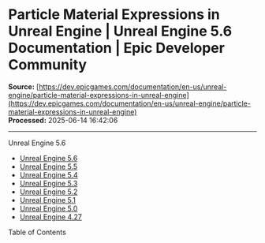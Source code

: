 # Particle Material Expressions in Unreal Engine | Unreal Engine 5.6 Documentation | Epic Developer Community

**Source:** [https://dev.epicgames.com/documentation/en-us/unreal-engine/particle-material-expressions-in-unreal-engine](https://dev.epicgames.com/documentation/en-us/unreal-engine/particle-material-expressions-in-unreal-engine)  
**Processed:** 2025-06-14 16:42:06

---

Unreal Engine 5.6

-   [Unreal Engine 5.6](/documentation/en-us/unreal-engine?application_version=5.6)
-   [Unreal Engine 5.5](/documentation/en-us/unreal-engine?application_version=5.5)
-   [Unreal Engine 5.4](/documentation/en-us/unreal-engine?application_version=5.4)
-   [Unreal Engine 5.3](/documentation/en-us/unreal-engine?application_version=5.3)
-   [Unreal Engine 5.2](/documentation/en-us/unreal-engine?application_version=5.2)
-   [Unreal Engine 5.1](/documentation/en-us/unreal-engine?application_version=5.1)
-   [Unreal Engine 5.0](/documentation/en-us/unreal-engine?application_version=5.0)
-   [Unreal Engine 4.27](/documentation/en-us/unreal-engine?application_version=4.27)

Table of Contents